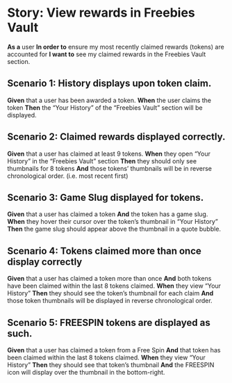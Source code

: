 ﻿# Story: View rewards in Freebies Vault

**As a** user
**In order to** ensure my most recently claimed rewards (tokens) are accounted for
**I want to** see my claimed rewards in the Freebies Vault section.

## Scenario 1: History displays upon token claim.
**Given** that a user has been awarded a token.
**When** the user claims the token
**Then** the “Your History” of the “Freebies Vault” section will be displayed.

## Scenario 2: Claimed rewards displayed correctly.
**Given** that a user has claimed at least 9 tokens.
**When** they open “Your History” in the “Freebies Vault” section
**Then** they should only see thumbnails for 8 tokens
**And** those tokens’ thumbnails will be in reverse chronological order. (i.e. most recent first)

## Scenario 3: Game Slug displayed for tokens.
**Given** that a user has claimed a token
**And** the token has a game slug.
**When** they hover their cursor over the token’s thumbnail in “Your History”
**Then** the game slug should appear above the thumbnail in a quote bubble.

## Scenario 4: Tokens claimed more than once display correctly
**Given** that a user has claimed a token more than once
**And** both tokens have been claimed within the last 8 tokens claimed.
**When** they view “Your History”
**Then** they should see the token’s thumbnail for each claim
**And** those token thumbnails will be displayed in reverse chronological order.

## Scenario 5: FREESPIN tokens are displayed as such.
**Given** that a user has claimed a token from a Free Spin
**And** that token has been claimed within the last 8 tokens claimed.
**When** they view “Your History”
**Then** they should see that token’s thumbnail
**And** the FREESPIN icon will display over the thumbnail in the bottom-right.




